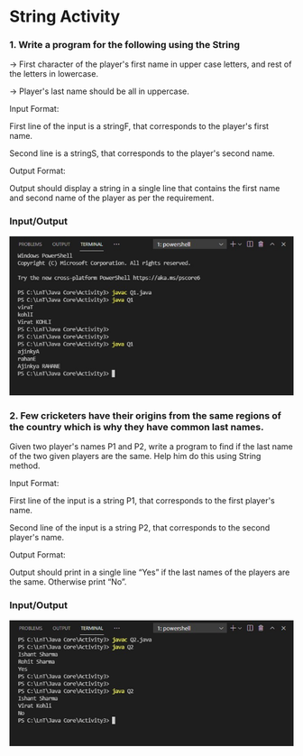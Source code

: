 # String Activity

### 1. Write a program for the following using the String

-> First character of the player's first name in upper case letters, and rest of the letters in lowercase.

-> Player's last name should be all in uppercase.

Input Format:

First line of the input is a stringF, that corresponds to the player's first name.

Second line is a stringS, that corresponds to the player's second name.

Output Format:

Output should display a string in a single line that contains the first name and second name of the player as per the requirement.

### Input/Output

![Image](https://github.com/99004484-Rounak/GenesisJavaCore/blob/main/Activity3/OP/Q1.jpg)

### 2. Few cricketers have their origins from the same regions of the country which is why they have common last names.

Given two player's names P1 and P2, write a program to find if the last name of the two given players are the same. Help him do this using String method.

Input Format:

First line of the input is a string P1, that corresponds to the first player's name.

Second line of the input is a string P2, that corresponds to the second player's name.

Output Format:

Output should print in a single line “Yes” if the last names of the players are the same. Otherwise print “No”.


### Input/Output

![Image](https://github.com/99004484-Rounak/GenesisJavaCore/blob/main/Activity3/OP/Q2.jpg)
